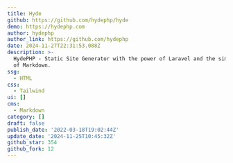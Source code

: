 ```yaml
---
title: Hyde
github: https://github.com/hydephp/hyde
demo: https://hydephp.com
author: hydephp
author_link: https://github.com/hydephp
date: 2024-11-27T22:31:53.088Z
description: >-
  HydePHP - Static Site Generator with the power of Laravel and the simplicity
  of Markdown.
ssg:
  - HTML
css:
  - Tailwind
ui: []
cms:
  - Markdown
category: []
draft: false
publish_date: '2022-03-18T19:02:44Z'
update_date: '2024-11-25T10:45:32Z'
github_star: 354
github_fork: 12
---
```

